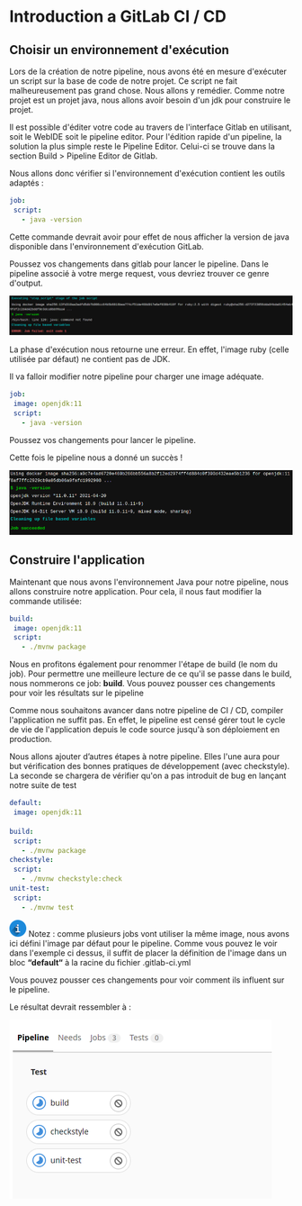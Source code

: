 # Introduction a GitLab CI / CD

## Choisir un environnement d'exécution

Lors de la création de notre pipeline, nous avons été en mesure d'exécuter un script sur la base de code de notre projet. Ce script ne fait malheureusement pas grand chose. Nous allons y remédier. Comme notre projet est un projet java, nous allons avoir besoin d'un jdk pour construire le projet.  

Il est possible d'éditer votre code au travers de l'interface Gitlab en utilisant, soit le WebIDE soit le pipeline editor. Pour l'édition rapide d'un pipeline, la solution la plus simple reste le Pipeline Editor. Celui-ci se trouve dans la section Build > Pipeline Editor de Gitlab.

Nous allons donc vérifier si l'environnement d'exécution contient les outils adaptés :

```yml
job:
 script:
   - java -version
```

Cette commande devrait avoir pour effet de nous afficher la version de java disponible dans l'environnement d'exécution GitLab.

Poussez vos changements dans gitlab pour lancer le pipeline.
Dans le pipeline associé à votre merge request, vous devriez trouver ce genre d'output.

![01-IMG](./assets/01-img.png)

La phase d'exécution nous retourne une erreur. En effet, l'image ruby (celle utilisée par défaut) ne contient pas de JDK.

Il va falloir modifier notre pipeline pour charger une image adéquate.  

```yml
job:
 image: openjdk:11
 script:
   - java -version
```

Poussez vos changements pour lancer le pipeline.

Cette fois le pipeline nous a donné un succès !

![02-IMG](./assets/02-img.png)

## Construire l'application

Maintenant que nous avons l'environnement Java pour notre pipeline, nous allons construire notre application. Pour cela, il nous faut modifier la commande utilisée:

```yml
build:
 image: openjdk:11
 script:
   - ./mvnw package
```

Nous en profitons également pour renommer l'étape de build (le nom du job). Pour permettre une meilleure lecture de ce qu'il se passe dans le build, nous nommerons ce job: **build**. Vous pouvez pousser ces changements pour voir les résultats sur le pipeline

Comme nous souhaitons avancer dans notre pipeline de CI / CD, compiler l'application ne suffit pas. En effet, le pipeline est censé gérer tout le cycle de vie de l'application depuis le code source jusqu'à son déploiement en production.

Nous allons ajouter d’autres étapes à notre pipeline. Elles l'une aura pour but vérification des bonnes pratiques de développement (avec checkstyle). La seconde se chargera de vérifier qu'on a pas introduit de bug en lançant notre suite de test

```yml
default:
 image: openjdk:11

build:
 script:
   - ./mvnw package
checkstyle:
 script:
   - ./mvnw checkstyle:check
unit-test:
 script:
   - ./mvnw test
```

![INFO](./assets/info.png) Notez : comme plusieurs jobs vont utiliser la même image, nous avons ici défini l'image par défaut pour le pipeline. Comme vous pouvez le voir dans l'exemple ci dessus, il suffit de placer la définition de l'image dans un bloc **“default“** à la racine du fichier .gitlab-ci.yml

Vous pouvez pousser ces changements pour voir comment ils influent sur le pipeline.

Le résultat devrait ressembler à :

![IMG-03](./assets/03-img.png)
